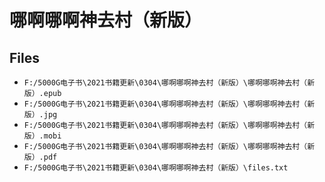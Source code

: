 # 哪啊哪啊神去村（新版）

## Files

- `F:/5000G电子书\2021书籍更新\0304\哪啊哪啊神去村（新版）\哪啊哪啊神去村（新版）.epub`
- `F:/5000G电子书\2021书籍更新\0304\哪啊哪啊神去村（新版）\哪啊哪啊神去村（新版）.jpg`
- `F:/5000G电子书\2021书籍更新\0304\哪啊哪啊神去村（新版）\哪啊哪啊神去村（新版）.mobi`
- `F:/5000G电子书\2021书籍更新\0304\哪啊哪啊神去村（新版）\哪啊哪啊神去村（新版）.pdf`
- `F:/5000G电子书\2021书籍更新\0304\哪啊哪啊神去村（新版）\files.txt`
